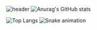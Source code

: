 ![header](https://capsule-render.vercel.app/api?height=400&text=Hello%20World!&desc=Welcome%20to%20my%20profile&theme=tokyonight)
![Anurag's GitHub stats](https://github-readme-stats.vercel.app/api?username=cryingtoilet&theme=react&show_icons=true)

![Top Langs](https://github-readme-stats.vercel.app/api/top-langs/?username=anuraghazra&layout=compact&theme=react) ![Snake animation](https://github.com/thepiyushmalhotra/thepiyushmalhotra/blob/output/github-contribution-grid-snake.svg)
